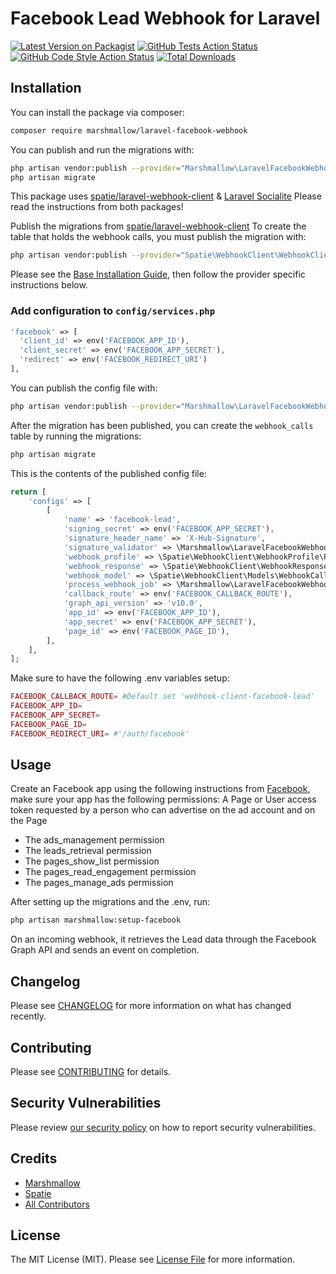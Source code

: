# Facebook Lead Webhook for Laravel

[![Latest Version on Packagist](https://img.shields.io/packagist/v/marshmallow/laravel-facebook-webhook.svg?style=flat-square)](https://packagist.org/packages/marshmallow/laravel-facebook-webhook)
[![GitHub Tests Action Status](https://img.shields.io/github/workflow/status/marshmallow-packages/laravel-facebook-webhook/run-tests?label=tests)](https://github.com/marshmallow-packages/laravel-facebook-webhook/actions?query=workflow%3Arun-tests+branch%3Amaster)
[![GitHub Code Style Action Status](https://img.shields.io/github/workflow/status/marshmallow-packages/laravel-facebook-webhook/Check%20&%20fix%20styling?label=code%20style)](https://github.com/marshmallow-packages/laravel-facebook-webhook/actions?query=workflow%3A"Check+%26+fix+styling"+branch%3Amaster)
[![Total Downloads](https://img.shields.io/packagist/dt/marshmallow/laravel-facebook-webhook.svg?style=flat-square)](https://packagist.org/packages/marshmallow/laravel-facebook-webhook)

## Installation

You can install the package via composer:

```bash
composer require marshmallow/laravel-facebook-webhook
```

You can publish and run the migrations with:

```bash
php artisan vendor:publish --provider="Marshmallow\LaravelFacebookWebhook\LaravelFacebookWebhookServiceProvider" --tag="laravel-facebook-webhook-migrations"
php artisan migrate
```

This package uses [spatie/laravel-webhook-client](https://github.com/spatie/laravel-webhook-client) & [Laravel Socialite](https://socialiteproviders.com/Facebook/)
Please read the instructions from both packages!

Publish the migrations from [spatie/laravel-webhook-client](https://github.com/spatie/laravel-webhook-client)
To create the table that holds the webhook calls, you must publish the migration with:

```bash
php artisan vendor:publish --provider="Spatie\WebhookClient\WebhookClientServiceProvider" --tag="migrations"
```

Please see the [Base Installation Guide](https://socialiteproviders.com/usage/), then follow the provider specific instructions below.

### Add configuration to `config/services.php`

```php
'facebook' => [
  'client_id' => env('FACEBOOK_APP_ID'),
  'client_secret' => env('FACEBOOK_APP_SECRET'),
  'redirect' => env('FACEBOOK_REDIRECT_URI')
],
```

You can publish the config file with:

```bash
php artisan vendor:publish --provider="Marshmallow\LaravelFacebookWebhook\LaravelFacebookWebhookServiceProvider" --tag="laravel-facebook-webhook-config"
```

After the migration has been published, you can create the `webhook_calls` table by running the migrations:

```bash
php artisan migrate
```

This is the contents of the published config file:

```php
return [
    'configs' => [
        [
            'name' => 'facebook-lead',
            'signing_secret' => env('FACEBOOK_APP_SECRET'),
            'signature_header_name' => 'X-Hub-Signature',
            'signature_validator' => \Marshmallow\LaravelFacebookWebhook\SignatureValidator\FacebookSignatureValidator::class,
            'webhook_profile' => \Spatie\WebhookClient\WebhookProfile\ProcessEverythingWebhookProfile::class,
            'webhook_response' => \Spatie\WebhookClient\WebhookResponse\DefaultRespondsTo::class,
            'webhook_model' => \Spatie\WebhookClient\Models\WebhookCall::class,
            'process_webhook_job' => \Marshmallow\LaravelFacebookWebhook\Jobs\ProcessFacebookLeadWebhookJob::class,
            'callback_route' => env('FACEBOOK_CALLBACK_ROUTE'),
            'graph_api_version' => 'v10.0',
            'app_id' => env('FACEBOOK_APP_ID'),
            'app_secret' => env('FACEBOOK_APP_SECRET'),
            'page_id' => env('FACEBOOK_PAGE_ID'),
        ],
    ],
];
```

Make sure to have the following .env variables setup:

```php
FACEBOOK_CALLBACK_ROUTE= #Default set 'webhook-client-facebook-lead'
FACEBOOK_APP_ID=
FACEBOOK_APP_SECRET=
FACEBOOK_PAGE_ID=
FACEBOOK_REDIRECT_URI= #'/auth/facebook'
```

## Usage

Create an Facebook app using the following instructions from [Facebook](https://developers.facebook.com/docs/development/register), make sure your app has the following permissions:
A Page or User access token requested by a person who can advertise on the ad account and on the Page

-   The ads_management permission
-   The leads_retrieval permission
-   The pages_show_list permission
-   The pages_read_engagement permission
-   The pages_manage_ads permission

After setting up the migrations and the .env, run:

```bash
php artisan marshmallow:setup-facebook
```

On an incoming webhook, it retrieves the Lead data through the Facebook Graph API and sends an event on completion.


## Changelog

Please see [CHANGELOG](CHANGELOG.md) for more information on what has changed recently.

## Contributing

Please see [CONTRIBUTING](.github/CONTRIBUTING.md) for details.

## Security Vulnerabilities

Please review [our security policy](../../security/policy) on how to report security vulnerabilities.

## Credits

-   [Marshmallow](https://github.com/marshmallow-packages)
-   [Spatie](https://github.com/spatie)
-   [All Contributors](../../contributors)

## License

The MIT License (MIT). Please see [License File](LICENSE.md) for more information.
